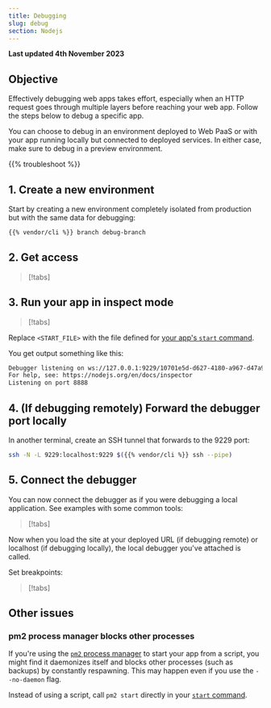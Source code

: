 ```yaml
---
title: Debugging
slug: debug
section: Nodejs
---
```


**Last updated 4th November 2023**



## Objective  

Effectively debugging web apps takes effort,
especially when an HTTP request goes through multiple layers before reaching your web app.
Follow the steps below to debug a specific app.

You can choose to debug in an environment deployed to Web PaaS
or with your app running locally but connected to deployed services.
In either case, make sure to debug in a preview environment.

{{% troubleshoot %}}

## 1. Create a new environment

Start by creating a new environment completely isolated from production but with the same data for debugging:

```bash
{{% vendor/cli %}} branch debug-branch
```

## 2. Get access

> [!tabs]      


## 3. Run your app in inspect mode

> [!tabs]      


Replace `<START_FILE>` with the file defined for [your app's `start` command](./_index.md#4-start-your-app).

You get output something like this:

```bash
Debugger listening on ws://127.0.0.1:9229/10701e5d-d627-4180-a967-d47a924c93c0
For help, see: https://nodejs.org/en/docs/inspector
Listening on port 8888
```

## 4. (If debugging remotely) Forward the debugger port locally

In another terminal, create an SSH tunnel that forwards to the 9229 port:

```bash
ssh -N -L 9229:localhost:9229 $({{% vendor/cli %}} ssh --pipe)
```

## 5. Connect the debugger

You can now connect the debugger as if you were debugging a local application.
See examples with some common tools:

> [!tabs]      

Now when you load the site at your deployed URL (if debugging remote) or localhost (if debugging locally),
the local debugger you've attached is called.

Set breakpoints:

> [!tabs]      


## Other issues

### pm2 process manager blocks other processes

If you're using the [`pm2` process manager](https://github.com/unitech/pm2) to start your app from a script,
you might find it daemonizes itself and blocks other processes (such as backups) by constantly respawning.
This may happen even if you use the `--no-daemon` flag.

Instead of using a script, call `pm2 start` directly in your [`start` command](./_index.md#4-start-your-app).
